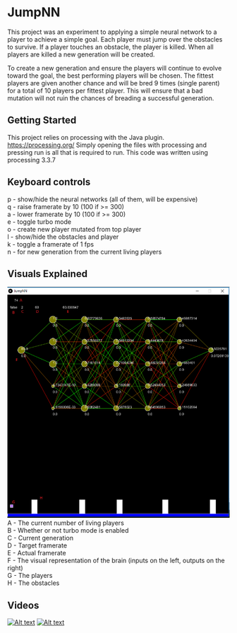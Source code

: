 # JumpNN
This project was an experiment to applying a simple neural network to a player to achieve a simple goal. Each player must jump over the obstacles to survive. If a player touches an obstacle, the player is killed. When all players are killed a new generation will be created.

To create a new generation and ensure the players will continue to evolve toward the goal, the best performing players will be chosen. The fittest players are given another chance and will be bred 9 times (single parent) for a total of 10 players per fittest player. This will ensure that a bad mutation will not ruin the chances of breading a successful generation.

## Getting Started
This project relies on processing with the Java plugin.
https://processing.org/
Simply opening the files with processing and pressing run is all that is required to run.
This code was written using processing 3.3.7

## Keyboard controls
p - show/hide the neural networks (all of them, will be expensive)  
q - raise framerate by 10 (100 if >= 300)  
a - lower framerate by 10 (100 if >= 300)  
e - toggle turbo mode  
o - create new player mutated from top player  
l - show/hide the obstacles and player  
k - toggle a framerate of 1 fps  
n - for new generation from the current living players  

## Visuals Explained  
![jumpNN.png](jumpNN.png)  
A - The current number of living players  
B - Whether or not turbo mode is enabled  
C - Current generation  
D - Target framerate  
E - Actual framerate  
F - The visual representation of the brain (inputs on the left, outputs on the right)  
G - The players  
H - The obstacles


## Videos

[![Alt text](https://img.youtube.com/vi/YZjjqD13EVw/0.jpg)](https://www.youtube.com/watch?v=YZjjqD13EVw)
[![Alt text](https://img.youtube.com/vi/XQU3D7gFQxs/0.jpg)](https://www.youtube.com/watch?v=XQU3D7gFQxs)

